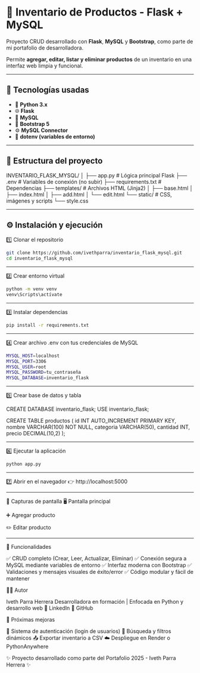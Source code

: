 # 🧾 Inventario de Productos - Flask + MySQL

Proyecto CRUD desarrollado con **Flask**, **MySQL** y **Bootstrap**, como parte de mi portafolio de desarrolladora.

Permite **agregar, editar, listar y eliminar productos** de un inventario en una interfaz web limpia y funcional.

---

## 🚀 Tecnologías usadas

- 🐍 **Python 3.x**
- 🌐 **Flask**
- 💾 **MySQL**
- 🎨 **Bootstrap 5**
- ⚙️ **MySQL Connector**
- 🔐 **dotenv (variables de entorno)**

---

## 📁 Estructura del proyecto

INVENTARIO_FLASK_MYSQL/
│
├── app.py # Lógica principal Flask
├── .env # Variables de conexión (no subir)
├── requirements.txt # Dependencias
├── templates/ # Archivos HTML (Jinja2)
│ ├── base.html
│ ├── index.html
│ ├── add.html
│ └── edit.html
└── static/ # CSS, imágenes y scripts
└── style.css

---

## ⚙️ Instalación y ejecución

1️⃣ Clonar el repositorio  
```bash
git clone https://github.com/ivethparra/inventario_flask_mysql.git
cd inventario_flask_mysql
```

---

2️⃣ Crear entorno virtual
```bash
python -m venv venv
venv\Scripts\actívate
```

---

3️⃣ Instalar dependencias
```bash
pip install -r requirements.txt
```

---

4️⃣ Crear archivo .env con tus credenciales de MySQL
```bash
MYSQL_HOST=localhost
MYSQL_PORT=3306
MYSQL_USER=root
MYSQL_PASSWORD=tu_contraseña
MYSQL_DATABASE=inventario_flask
```

---

5️⃣ Crear base de datos y tabla

CREATE DATABASE inventario_flask;
USE inventario_flask;

CREATE TABLE productos (
    id INT AUTO_INCREMENT PRIMARY KEY,
    nombre VARCHAR(100) NOT NULL,
    categoria VARCHAR(50),
    cantidad INT,
    precio DECIMAL(10,2)
);

---

6️⃣ Ejecutar la aplicación
```bash
python app.py

```

---

7️⃣ Abrir en el navegador
👉 http://localhost:5000

---

📸 Capturas de pantalla
🖥️ Pantalla principal

➕ Agregar producto

✏️ Editar producto

---

🧩 Funcionalidades

✅ CRUD completo (Crear, Leer, Actualizar, Eliminar)
✅ Conexión segura a MySQL mediante variables de entorno
✅ Interfaz moderna con Bootstrap
✅ Validaciones y mensajes visuales de éxito/error
✅ Código modular y fácil de mantener



👩‍💻 Autor

Iveth Parra Herrera
Desarrolladora en formación | Enfocada en Python y desarrollo web
🔗 LinkedIn
🔗 GitHub

🌱 Próximas mejoras

🔐 Sistema de autenticación (login de usuarios)
🔎 Búsqueda y filtros dinámicos
📤 Exportar inventario a CSV
☁️ Despliegue en Render o PythonAnywhere

✨ Proyecto desarrollado como parte del Portafolio 2025 - Iveth Parra Herrera ✨